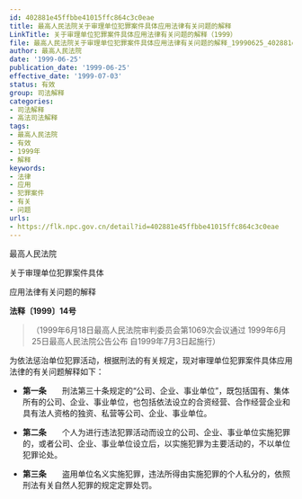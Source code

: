 ```yaml
---
id: 402881e45ffbbe41015ffc864c3c0eae
title: 最高人民法院关于审理单位犯罪案件具体应用法律有关问题的解释
LinkTitle: 关于审理单位犯罪案件具体应用法律有关问题的解释（1999）
file: 最高人民法院关于审理单位犯罪案件具体应用法律有关问题的解释_19990625_402881e45ffbbe41015ffc864c3c0eae.docx
author: 最高人民法院
date: '1999-06-25'
publication_date: '1999-06-25'
effective_date: '1999-07-03'
status: 有效
group: 司法解释
categories:
- 司法解释
- 高法司法解释
tags:
- 最高人民法院
- 有效
- 1999年
- 解释
keywords:
- 法律
- 应用
- 犯罪案件
- 有关
- 问题
urls:
- https://flk.npc.gov.cn/detail?id=402881e45ffbbe41015ffc864c3c0eae
---
```


最高人民法院

关于审理单位犯罪案件具体

应用法律有关问题的解释

**法释〔1999〕14号**

> （1999年6月18日最高人民法院审判委员会第1069次会议通过 1999年6月25日最高人民法院公告公布 自1999年7月3日起施行）

为依法惩治单位犯罪活动，根据刑法的有关规定，现对审理单位犯罪案件具体应用法律的有关问题解释如下：

- **第一条**　　刑法第三十条规定的“公司、企业、事业单位”，既包括国有、集体所有的公司、企业、事业单位，也包括依法设立的合资经营、合作经营企业和具有法人资格的独资、私营等公司、企业、事业单位。

- **第二条**　　个人为进行违法犯罪活动而设立的公司、企业、事业单位实施犯罪的，或者公司、企业、事业单位设立后，以实施犯罪为主要活动的，不以单位犯罪论处。

- **第三条**　　盗用单位名义实施犯罪，违法所得由实施犯罪的个人私分的，依照刑法有关自然人犯罪的规定定罪处罚。
